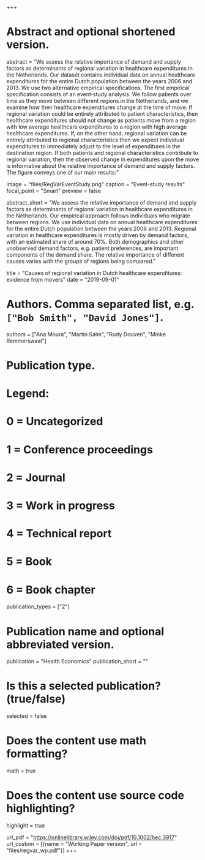 +++
# Abstract and optional shortened version.
abstract = "We assess the relative importance of demand and supply factors as determinants of regional variation in healthcare expenditures in the Netherlands. Our dataset contains individual data on annual healthcare expenditures for the entire Dutch population between the years 2006 and 2013. We use two alternative empirical specifications. The first empirical specification consists of an event‐study analysis. We follow patients over time as they move between different regions in the Netherlands, and we examine how their healthcare expenditures change at the time of move. If regional variation could be entirely attributed to patient characteristics, then healthcare expenditures should not change as patients move from a region with low average healthcare expenditures to a region with high average healthcare expenditures. If, on the other hand, regional variation can be entirely attributed to regional characteristics then we expect individual expenditures to immediately adjust to the level of expenditures in the destination region. If both patients and regional characteristics contribute to regional variation, then the observed change in expenditures upon the move is informative about the relative importance of demand and supply factors. The figure conveys one of our main results:"

image = "files/RegVarEventStudy.png"
  caption = "Event-study results"
  focal_point = "Smart"
  preview = false


abstract_short = "We assess the relative importance of demand and supply factors as determinants of regional variation in healthcare expenditures in the Netherlands. Our empirical approach follows individuals who migrate between regions. We use individual data on annual healthcare expenditures for the entire Dutch population between the years 2006 and 2013. Regional variation in healthcare expenditures is mostly driven by demand factors, with an estimated share of around 70%. Both demographics and other unobserved demand factors, e.g. patient preferences, are important components of the demand share. The relative importance of different causes varies with the groups of regions being compared."

title = "Causes of regional variation in Dutch healthcare expenditures: evidence from movers"
date = "2019-09-01"

# Authors. Comma separated list, e.g. `["Bob Smith", "David Jones"]`.
authors = ["Ana Moura", "Martin Salm", "Rudy Douven", "Minke Remmerswaal"]

# Publication type.
# Legend:
# 0 = Uncategorized
# 1 = Conference proceedings
# 2 = Journal
# 3 = Work in progress
# 4 = Technical report
# 5 = Book
# 6 = Book chapter
publication_types = ["2"]

# Publication name and optional abbreviated version.
publication = "Health Economics"
publication_short = ""

# Is this a selected publication? (true/false)
selected = false


# Does the content use math formatting?
math = true

# Does the content use source code highlighting?
highlight = true

url_pdf = "https://onlinelibrary.wiley.com/doi/pdf/10.1002/hec.3917"
url_custom = [{name = "Working Paper version", url = "files/regvar_wp.pdf"}]
+++


